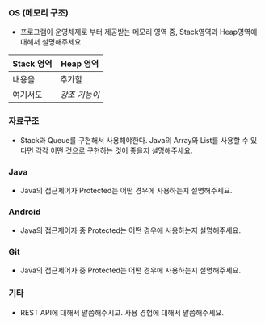 ### OS (메모리 구조)
* 프로그램이 운영체제로 부터 제공받는 메모리 영역 중, Stack영역과 Heap영역에 대해서 설명해주세요.

Stack 영역 | Heap 영역
----- | ----- 
내용을 | 추가할
여기서도 | *강조 기능이*


### 자료구조
* Stack과 Queue를 구현해서 사용해야한다. Java의 Array와 List를 사용할 수 있다면 각각 어떤 것으로 구현하는 것이 좋을지 설명해주세요.

### Java
* Java의 접근제어자 Protected는 어떤 경우에 사용하는지 설명해주세요.

### Android
* Java의 접근제어자 중 Protected는 어떤 경우에 사용하는지 설명해주세요.

### Git
* Java의 접근제어자 중 Protected는 어떤 경우에 사용하는지 설명해주세요.

### 기타
* REST API에 대해서 말씀해주시고. 사용 경험에 대해서 말씀해주세요.

